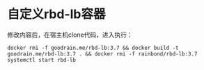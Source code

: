 # 自定义rbd-lb容器

修改内容后，在宿主机clone代码，进入执行：
~~~
docker rmi -f goodrain.me/rbd-lb:3.7 && docker build -t goodrain.me/rbd-lb:3.7 . && docker rmi -f rainbond/rbd-lb:3.7
systemctl start rbd-lb
~~~